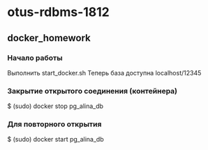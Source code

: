 # otus-rdbms-1812
## docker_homework

### Начало работы 
Выполнить start_docker.sh
Теперь база доступна localhost/12345

### Закрытие открытого соединения (контейнера)
$ (sudo) docker stop pg_alina_db

### Для повторного открытия
$ (sudo) docker start pg_alina_db
